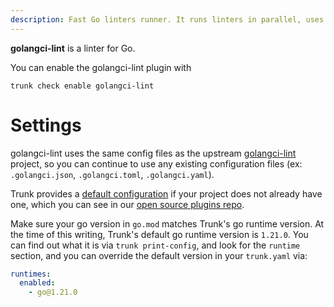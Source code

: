```yaml
---
description: Fast Go linters runner. It runs linters in parallel, uses caching, supports yaml config, has integrations with all major IDE and has dozens of linters included.
---
```


**golangci-lint** is a linter for Go.

You can enable the golangci-lint plugin with

```shell
trunk check enable golangci-lint
```

# Settings

golangci-lint uses the same config files as the
upstream [golangci-lint](https://github.com/golangci/golangci-lint) project, so you can continue to use any
existing configuration files (ex: `.golangci.json`, `.golangci.toml`, `.golangci.yaml`).
    

Trunk provides a [default configuration](https://github.com/trunk-io/plugins/tree/main/linters/golangci-lint) if your project does not already have one,
which you can see in our [open source plugins repo](https://github.com/trunk-io/plugins/tree/main).

Make sure your go version in `go.mod` matches Trunk's go runtime version. At the time of this writing, Trunk's default go runtime version is `1.21.0`. You can find out what it is via `trunk print-config`, and look for the `runtime` section, and you can override the default version in your `trunk.yaml` via:

```yaml
runtimes:
  enabled:
    - go@1.21.0
```


